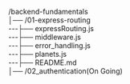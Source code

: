 /backend-fundamentals<br />
│── /01-express-routing<br />
---├── expressRouting.js<br />
---├── middleware.js<br />
---├── error_handling.js<br />
---├── planets.js<br />
---├── README.md<br />
│── /02_authentication(On Going)<br />
